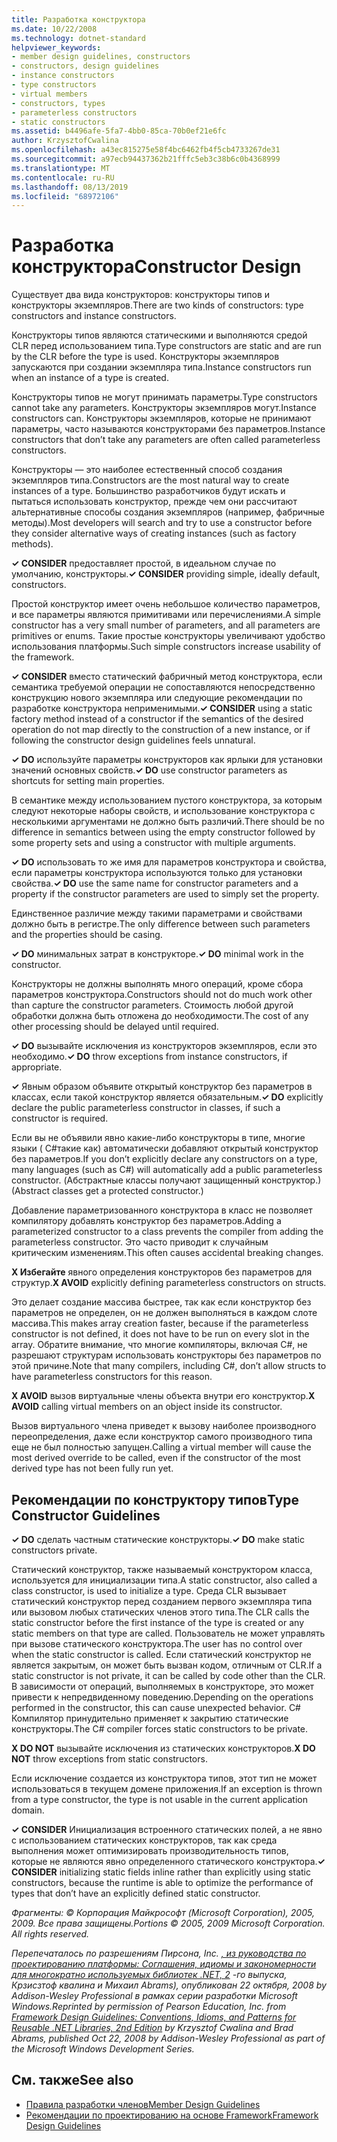 ```yaml
---
title: Разработка конструктора
ms.date: 10/22/2008
ms.technology: dotnet-standard
helpviewer_keywords:
- member design guidelines, constructors
- constructors, design guidelines
- instance constructors
- type constructors
- virtual members
- constructors, types
- parameterless constructors
- static constructors
ms.assetid: b4496afe-5fa7-4bb0-85ca-70b0ef21e6fc
author: KrzysztofCwalina
ms.openlocfilehash: a43ec815275e58f4bc6462fb4f5cb4733267de31
ms.sourcegitcommit: a97ecb94437362b21fffc5eb3c38b6c0b4368999
ms.translationtype: MT
ms.contentlocale: ru-RU
ms.lasthandoff: 08/13/2019
ms.locfileid: "68972106"
---
```

# <a name="constructor-design"></a><span data-ttu-id="691fc-102">Разработка конструктора</span><span class="sxs-lookup"><span data-stu-id="691fc-102">Constructor Design</span></span>

<span data-ttu-id="691fc-103">Существует два вида конструкторов: конструкторы типов и конструкторы экземпляров.</span><span class="sxs-lookup"><span data-stu-id="691fc-103">There are two kinds of constructors: type constructors and instance constructors.</span></span>

<span data-ttu-id="691fc-104">Конструкторы типов являются статическими и выполняются средой CLR перед использованием типа.</span><span class="sxs-lookup"><span data-stu-id="691fc-104">Type constructors are static and are run by the CLR before the type is used.</span></span> <span data-ttu-id="691fc-105">Конструкторы экземпляров запускаются при создании экземпляра типа.</span><span class="sxs-lookup"><span data-stu-id="691fc-105">Instance constructors run when an instance of a type is created.</span></span>

<span data-ttu-id="691fc-106">Конструкторы типов не могут принимать параметры.</span><span class="sxs-lookup"><span data-stu-id="691fc-106">Type constructors cannot take any parameters.</span></span> <span data-ttu-id="691fc-107">Конструкторы экземпляров могут.</span><span class="sxs-lookup"><span data-stu-id="691fc-107">Instance constructors can.</span></span> <span data-ttu-id="691fc-108">Конструкторы экземпляров, которые не принимают параметры, часто называются конструкторами без параметров.</span><span class="sxs-lookup"><span data-stu-id="691fc-108">Instance constructors that don’t take any parameters are often called parameterless constructors.</span></span>

<span data-ttu-id="691fc-109">Конструкторы — это наиболее естественный способ создания экземпляров типа.</span><span class="sxs-lookup"><span data-stu-id="691fc-109">Constructors are the most natural way to create instances of a type.</span></span> <span data-ttu-id="691fc-110">Большинство разработчиков будут искать и пытаться использовать конструктор, прежде чем они рассчитают альтернативные способы создания экземпляров (например, фабричные методы).</span><span class="sxs-lookup"><span data-stu-id="691fc-110">Most developers will search and try to use a constructor before they consider alternative ways of creating instances (such as factory methods).</span></span>

<span data-ttu-id="691fc-111">**✓ CONSIDER** предоставляет простой, в идеальном случае по умолчанию, конструкторы.</span><span class="sxs-lookup"><span data-stu-id="691fc-111">**✓ CONSIDER** providing simple, ideally default, constructors.</span></span>

<span data-ttu-id="691fc-112">Простой конструктор имеет очень небольшое количество параметров, и все параметры являются примитивами или перечислениями.</span><span class="sxs-lookup"><span data-stu-id="691fc-112">A simple constructor has a very small number of parameters, and all parameters are primitives or enums.</span></span> <span data-ttu-id="691fc-113">Такие простые конструкторы увеличивают удобство использования платформы.</span><span class="sxs-lookup"><span data-stu-id="691fc-113">Such simple constructors increase usability of the framework.</span></span>

<span data-ttu-id="691fc-114">**✓ CONSIDER** вместо статический фабричный метод конструктора, если семантика требуемой операции не сопоставляются непосредственно конструкцию нового экземпляра или следующие рекомендации по разработке конструктора неприменимыми.</span><span class="sxs-lookup"><span data-stu-id="691fc-114">**✓ CONSIDER** using a static factory method instead of a constructor if the semantics of the desired operation do not map directly to the construction of a new instance, or if following the constructor design guidelines feels unnatural.</span></span>

<span data-ttu-id="691fc-115">**✓ DO** используйте параметры конструкторов как ярлыки для установки значений основных свойств.</span><span class="sxs-lookup"><span data-stu-id="691fc-115">**✓ DO** use constructor parameters as shortcuts for setting main properties.</span></span>

<span data-ttu-id="691fc-116">В семантике между использованием пустого конструктора, за которым следуют некоторые наборы свойств, и использование конструктора с несколькими аргументами не должно быть различий.</span><span class="sxs-lookup"><span data-stu-id="691fc-116">There should be no difference in semantics between using the empty constructor followed by some property sets and using a constructor with multiple arguments.</span></span>

<span data-ttu-id="691fc-117">**✓ DO** использовать то же имя для параметров конструктора и свойства, если параметры конструктора используются только для установки свойства.</span><span class="sxs-lookup"><span data-stu-id="691fc-117">**✓ DO** use the same name for constructor parameters and a property if the constructor parameters are used to simply set the property.</span></span>

<span data-ttu-id="691fc-118">Единственное различие между такими параметрами и свойствами должно быть в регистре.</span><span class="sxs-lookup"><span data-stu-id="691fc-118">The only difference between such parameters and the properties should be casing.</span></span>

<span data-ttu-id="691fc-119">**✓ DO** минимальных затрат в конструкторе.</span><span class="sxs-lookup"><span data-stu-id="691fc-119">**✓ DO** minimal work in the constructor.</span></span>

<span data-ttu-id="691fc-120">Конструкторы не должны выполнять много операций, кроме сбора параметров конструктора.</span><span class="sxs-lookup"><span data-stu-id="691fc-120">Constructors should not do much work other than capture the constructor parameters.</span></span> <span data-ttu-id="691fc-121">Стоимость любой другой обработки должна быть отложена до необходимости.</span><span class="sxs-lookup"><span data-stu-id="691fc-121">The cost of any other processing should be delayed until required.</span></span>

<span data-ttu-id="691fc-122">**✓ DO** вызывайте исключения из конструкторов экземпляров, если это необходимо.</span><span class="sxs-lookup"><span data-stu-id="691fc-122">**✓ DO** throw exceptions from instance constructors, if appropriate.</span></span>

<span data-ttu-id="691fc-123">**✓** Явным образом объявите открытый конструктор без параметров в классах, если такой конструктор является обязательным.</span><span class="sxs-lookup"><span data-stu-id="691fc-123">**✓ DO** explicitly declare the public parameterless constructor in classes, if such a constructor is required.</span></span>

<span data-ttu-id="691fc-124">Если вы не объявили явно какие-либо конструкторы в типе, многие языки ( C#такие как) автоматически добавляют открытый конструктор без параметров.</span><span class="sxs-lookup"><span data-stu-id="691fc-124">If you don’t explicitly declare any constructors on a type, many languages (such as C#) will automatically add a public parameterless constructor.</span></span> <span data-ttu-id="691fc-125">(Абстрактные классы получают защищенный конструктор.)</span><span class="sxs-lookup"><span data-stu-id="691fc-125">(Abstract classes get a protected constructor.)</span></span>

<span data-ttu-id="691fc-126">Добавление параметризованного конструктора в класс не позволяет компилятору добавлять конструктор без параметров.</span><span class="sxs-lookup"><span data-stu-id="691fc-126">Adding a parameterized constructor to a class prevents the compiler from adding the parameterless constructor.</span></span> <span data-ttu-id="691fc-127">Это часто приводит к случайным критическим изменениям.</span><span class="sxs-lookup"><span data-stu-id="691fc-127">This often causes accidental breaking changes.</span></span>

<span data-ttu-id="691fc-128">**X Избегайте** явного определения конструкторов без параметров для структур.</span><span class="sxs-lookup"><span data-stu-id="691fc-128">**X AVOID** explicitly defining parameterless constructors on structs.</span></span>

<span data-ttu-id="691fc-129">Это делает создание массива быстрее, так как если конструктор без параметров не определен, он не должен выполняться в каждом слоте массива.</span><span class="sxs-lookup"><span data-stu-id="691fc-129">This makes array creation faster, because if the parameterless constructor is not defined, it does not have to be run on every slot in the array.</span></span> <span data-ttu-id="691fc-130">Обратите внимание, что многие компиляторы, включая C#, не разрешают структурам использовать конструкторы без параметров по этой причине.</span><span class="sxs-lookup"><span data-stu-id="691fc-130">Note that many compilers, including C#, don’t allow structs to have parameterless constructors for this reason.</span></span>

<span data-ttu-id="691fc-131">**X AVOID** вызов виртуальные члены объекта внутри его конструктор.</span><span class="sxs-lookup"><span data-stu-id="691fc-131">**X AVOID** calling virtual members on an object inside its constructor.</span></span>

<span data-ttu-id="691fc-132">Вызов виртуального члена приведет к вызову наиболее производного переопределения, даже если конструктор самого производного типа еще не был полностью запущен.</span><span class="sxs-lookup"><span data-stu-id="691fc-132">Calling a virtual member will cause the most derived override to be called, even if the constructor of the most derived type has not been fully run yet.</span></span>

## <a name="type-constructor-guidelines"></a><span data-ttu-id="691fc-133">Рекомендации по конструктору типов</span><span class="sxs-lookup"><span data-stu-id="691fc-133">Type Constructor Guidelines</span></span>

<span data-ttu-id="691fc-134">**✓ DO** сделать частным статические конструкторы.</span><span class="sxs-lookup"><span data-stu-id="691fc-134">**✓ DO** make static constructors private.</span></span>

<span data-ttu-id="691fc-135">Статический конструктор, также называемый конструктором класса, используется для инициализации типа.</span><span class="sxs-lookup"><span data-stu-id="691fc-135">A static constructor, also called a class constructor, is used to initialize a type.</span></span> <span data-ttu-id="691fc-136">Среда CLR вызывает статический конструктор перед созданием первого экземпляра типа или вызовом любых статических членов этого типа.</span><span class="sxs-lookup"><span data-stu-id="691fc-136">The CLR calls the static constructor before the first instance of the type is created or any static members on that type are called.</span></span> <span data-ttu-id="691fc-137">Пользователь не может управлять при вызове статического конструктора.</span><span class="sxs-lookup"><span data-stu-id="691fc-137">The user has no control over when the static constructor is called.</span></span> <span data-ttu-id="691fc-138">Если статический конструктор не является закрытым, он может быть вызван кодом, отличным от CLR.</span><span class="sxs-lookup"><span data-stu-id="691fc-138">If a static constructor is not private, it can be called by code other than the CLR.</span></span> <span data-ttu-id="691fc-139">В зависимости от операций, выполняемых в конструкторе, это может привести к непредвиденному поведению.</span><span class="sxs-lookup"><span data-stu-id="691fc-139">Depending on the operations performed in the constructor, this can cause unexpected behavior.</span></span> <span data-ttu-id="691fc-140">C# Компилятор принудительно применяет к закрытию статические конструкторы.</span><span class="sxs-lookup"><span data-stu-id="691fc-140">The C# compiler forces static constructors to be private.</span></span>

<span data-ttu-id="691fc-141">**X DO NOT** вызывайте исключения из статических конструкторов.</span><span class="sxs-lookup"><span data-stu-id="691fc-141">**X DO NOT** throw exceptions from static constructors.</span></span>

<span data-ttu-id="691fc-142">Если исключение создается из конструктора типов, этот тип не может использоваться в текущем домене приложения.</span><span class="sxs-lookup"><span data-stu-id="691fc-142">If an exception is thrown from a type constructor, the type is not usable in the current application domain.</span></span>

<span data-ttu-id="691fc-143">**✓ CONSIDER** Инициализация встроенного статических полей, а не явно с использованием статических конструкторов, так как среда выполнения может оптимизировать производительность типов, которые не являются явно определенного статического конструктора.</span><span class="sxs-lookup"><span data-stu-id="691fc-143">**✓ CONSIDER** initializing static fields inline rather than explicitly using static constructors, because the runtime is able to optimize the performance of types that don’t have an explicitly defined static constructor.</span></span>

<span data-ttu-id="691fc-144">*Фрагменты: © Корпорация Майкрософт (Microsoft Corporation), 2005, 2009. Все права защищены.*</span><span class="sxs-lookup"><span data-stu-id="691fc-144">*Portions © 2005, 2009 Microsoft Corporation. All rights reserved.*</span></span>

<span data-ttu-id="691fc-145">*Перепечаталось по разрешениям Пирсона, Inc. [, из руководства по проектированию платформы: Соглашения, идиомы и закономерности для многократно используемых библиотек .NET, 2](https://www.informit.com/store/framework-design-guidelines-conventions-idioms-and-9780321545619) -го выпуска, Крзисзтоф квалина и Михаил Abrams), опубликован 22 октября, 2008 by Addison-Wesley Professional в рамках серии разработки Microsoft Windows.*</span><span class="sxs-lookup"><span data-stu-id="691fc-145">*Reprinted by permission of Pearson Education, Inc. from [Framework Design Guidelines: Conventions, Idioms, and Patterns for Reusable .NET Libraries, 2nd Edition](https://www.informit.com/store/framework-design-guidelines-conventions-idioms-and-9780321545619) by Krzysztof Cwalina and Brad Abrams, published Oct 22, 2008 by Addison-Wesley Professional as part of the Microsoft Windows Development Series.*</span></span>

## <a name="see-also"></a><span data-ttu-id="691fc-146">См. также</span><span class="sxs-lookup"><span data-stu-id="691fc-146">See also</span></span>

- [<span data-ttu-id="691fc-147">Правила разработки членов</span><span class="sxs-lookup"><span data-stu-id="691fc-147">Member Design Guidelines</span></span>](../../../docs/standard/design-guidelines/member.md)
- [<span data-ttu-id="691fc-148">Рекомендации по проектированию на основе Framework</span><span class="sxs-lookup"><span data-stu-id="691fc-148">Framework Design Guidelines</span></span>](../../../docs/standard/design-guidelines/index.md)
